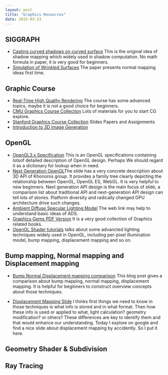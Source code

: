 ```yaml
---
layout: post
title: "Graphics Resources" 
date: 2015-03-23
---
```


## SIGGRAPH 

- [Casting curved shadows on curved surface](http://cseweb.ucsd.edu/~ravir/274/15/papers/p270-williams.pdf) This is the original idea 
of shadow mapping which widely used in shadow computation. No math formula in paper, it is very good for beginners.
- [Simulation of Wrinkled Surfaces](http://research.microsoft.com/pubs/73939/p286-blinn.pdf) The paper presents normal mapping ideas
first time. 

## Graphic Course 
- [Real-Time High Quality Rendering](http://cseweb.ucsd.edu/~ravir/274/15/274.html) The course has some advanced topics,
maybe it is not a good choice for beginners. 
- [CMU Graphics Course Collection](http://graphics.cs.cmu.edu/?page_id=16) Lots of materials for you to start CG explore.
- [Stanford Graphics Course Collection](http://graphics.stanford.edu/courses/) Slides Papers and Assignments   
- [Introduction to 3D Image Generation](http://web.cse.ohio-state.edu/~hwshen/781/Site/Main.html)

## OpenGL

- [OpenGL3.x Specification](https://www.opengl.org/registry/doc/glspec32.core.20091207.pdf) This is an OpenGL specifications 
containing lotsof detailed description of OpenGL design. Perhaps We should regard it as a dictionary for lookup when in need.  
- [Next Generation OpenGL](https://www.khronos.org/assets/uploads/events/Next-Generation-OpenGL-Dec14.pdf)The slide has a very
concrete description about 3D API of Khonoros group. It provides a family tree clearly depicting the relationship between
OpenGL, OpenGL ES, WebGL. It is very helpful to new beginners. Next generation API design is the main focus of slide, a
comparison list about traditional API and next-generation API design can tell lots of stories. Platform diversity and
radically changed GPU architecture drive such changes. 
- [Ambient Diffuse Specular Lighting Model](http://www.learnopengl.com/#!Lighting/Basic-Lighting) The web link may help to understand 
basic ideas of ADS.  
- [Graphics Gems PDF Version](https://github.com/tl3shi/books/tree/master/GameDev/Graphics) It is a very good collection of Graphics 
related books.  
- [OpenGL Shader tutorials](https://www.opengl.org/sdk/docs/tutorials/TyphoonLabs/Chapter_4.pdf) talks about some advancted lighting 
techniques widely used in OpenGL, including per-pixel illumination model, bump mapping, displacement mapping and so on.

## Bump mapping, Normal mapping and Displacement mapping

- [Bump Normal Displacement mapping comparison](http://blog.digitaltutors.com/bump-normal-and-displacement-maps/)
This blog post gives a comparison about bump mapping, normal mapping, displacement mapping.
It is helpful for beginners to construct overview concepts about those techniques. 

- [Displacement Mapping Slide](https://perso.limsi.fr/jacquemi/OGL-4/OGL-4-slides.pdf)
I thinks first things we need to know in those techniques is what info is stored and
in what format. Then how these info is used or applied to what, light calculation?
geometry modification? or others? These differences are key to identify them and that
would enhance our understanding. Today I explore on google and find a nice slide about
displacement mapping by accidently. So I put it here.

## Geometry Shader & Subdivision

## Ray Tracing
